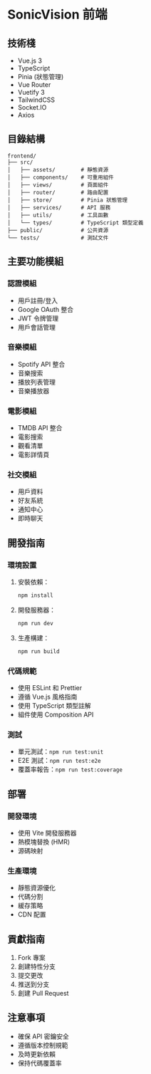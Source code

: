 # SonicVision 前端

## 技術棧
- Vue.js 3
- TypeScript
- Pinia (狀態管理)
- Vue Router
- Vuetify 3
- TailwindCSS
- Socket.IO
- Axios

## 目錄結構
```
frontend/
├── src/
│   ├── assets/        # 靜態資源
│   ├── components/    # 可重用組件
│   ├── views/         # 頁面組件
│   ├── router/        # 路由配置
│   ├── store/         # Pinia 狀態管理
│   ├── services/      # API 服務
│   ├── utils/         # 工具函數
│   └── types/         # TypeScript 類型定義
├── public/            # 公共資源
└── tests/             # 測試文件
```

## 主要功能模組

### 認證模組
- 用戶註冊/登入
- Google OAuth 整合
- JWT 令牌管理
- 用戶會話管理

### 音樂模組
- Spotify API 整合
- 音樂搜索
- 播放列表管理
- 音樂播放器

### 電影模組
- TMDB API 整合
- 電影搜索
- 觀看清單
- 電影詳情頁

### 社交模組
- 用戶資料
- 好友系統
- 通知中心
- 即時聊天

## 開發指南

### 環境設置
1. 安裝依賴：
   ```bash
   npm install
   ```

2. 開發服務器：
   ```bash
   npm run dev
   ```

3. 生產構建：
   ```bash
   npm run build
   ```

### 代碼規範
- 使用 ESLint 和 Prettier
- 遵循 Vue.js 風格指南
- 使用 TypeScript 類型註解
- 組件使用 Composition API

### 測試
- 單元測試：`npm run test:unit`
- E2E 測試：`npm run test:e2e`
- 覆蓋率報告：`npm run test:coverage`

## 部署

### 開發環境
- 使用 Vite 開發服務器
- 熱模塊替換 (HMR)
- 源碼映射

### 生產環境
- 靜態資源優化
- 代碼分割
- 緩存策略
- CDN 配置

## 貢獻指南
1. Fork 專案
2. 創建特性分支
3. 提交更改
4. 推送到分支
5. 創建 Pull Request

## 注意事項
- 確保 API 密鑰安全
- 遵循版本控制規範
- 及時更新依賴
- 保持代碼覆蓋率
